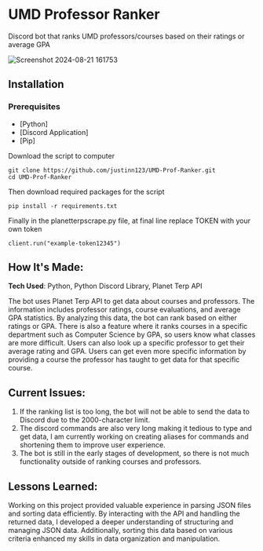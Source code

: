 # UMD Professor Ranker
Discord bot that ranks UMD professors/courses based on their ratings or average GPA

![Screenshot 2024-08-21 161753](https://github.com/user-attachments/assets/c1efa623-6522-43d9-b2ac-a285624041a0)

## Installation

### Prerequisites
- [Python]
- [Discord Application]
- [Pip]

Download the script to computer
```shell
git clone https://github.com/justinn123/UMD-Prof-Ranker.git
cd UMD-Prof-Ranker
```

Then download required packages for the script
```shell
pip install -r requirements.txt
```

Finally in the planetterpscrape.py file, at final line replace TOKEN with your own token
```shell
client.run("example-token12345")
```

## How It's Made: 

**Tech Used**: Python, Python Discord Library, Planet Terp API

The bot uses Planet Terp API to get data about courses and professors. The information includes professor ratings, course evaluations, and average GPA statistics. By analyzing this data, the bot can rank based on either ratings or GPA. There is also a feature where it ranks courses in a specific department such as Computer Science by GPA,
so users know what classes are more difficult. Users can also look up a specific professor to get their average rating and GPA. Users can get even more specific information by providing a course the professor has taught to get data for that specific course.

## Current Issues:

1. If the ranking list is too long, the bot will not be able to send the data to Discord due to the 2000-character limit.
2. The discord commands are also very long making it tedious to type and get data, I am currently working on creating aliases for commands and shortening them to improve user experience.
3. The bot is still in the early stages of development, so there is not much functionality outside of ranking courses and professors.

## Lessons Learned: 

Working on this project provided valuable experience in parsing JSON files and sorting data efficiently. By interacting with the API and handling the returned data, I developed a deeper understanding of structuring and managing JSON data. Additionally, sorting this data based on various criteria enhanced my skills in data organization and manipulation. 


